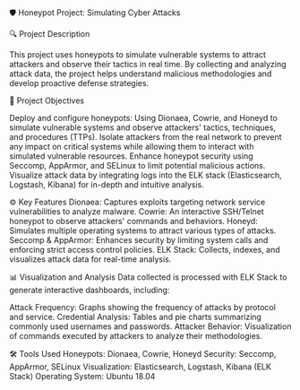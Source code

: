 🛡️ Honeypot Project: Simulating Cyber Attacks

🔍 Project Description

This project uses honeypots to simulate vulnerable systems to attract attackers and observe their tactics in real time. By collecting and analyzing attack data, the project helps understand malicious methodologies and develop proactive defense strategies.

🎯 Project Objectives

Deploy and configure honeypots: Using Dionaea, Cowrie, and Honeyd to simulate vulnerable systems and observe attackers' tactics, techniques, and procedures (TTPs).
Isolate attackers from the real network to prevent any impact on critical systems while allowing them to interact with simulated vulnerable resources.
Enhance honeypot security using Seccomp, AppArmor, and SELinux to limit potential malicious actions.
Visualize attack data by integrating logs into the ELK stack (Elasticsearch, Logstash, Kibana) for in-depth and intuitive analysis.

⚙️ Key Features
Dionaea: Captures exploits targeting network service vulnerabilities to analyze malware.
Cowrie: An interactive SSH/Telnet honeypot to observe attackers' commands and behaviors.
Honeyd: Simulates multiple operating systems to attract various types of attacks.
Seccomp & AppArmor: Enhances security by limiting system calls and enforcing strict access control policies.
ELK Stack: Collects, indexes, and visualizes attack data for real-time analysis.

📊 Visualization and Analysis
Data collected is processed with ELK Stack to generate interactive dashboards, including:

Attack Frequency: Graphs showing the frequency of attacks by protocol and service.
Credential Analysis: Tables and pie charts summarizing commonly used usernames and passwords.
Attacker Behavior: Visualization of commands executed by attackers to analyze their methodologies.

🛠️ Tools Used
Honeypots: Dionaea, Cowrie, Honeyd
Security: Seccomp, AppArmor, SELinux
Visualization: Elasticsearch, Logstash, Kibana (ELK Stack)
Operating System: Ubuntu 18.04
